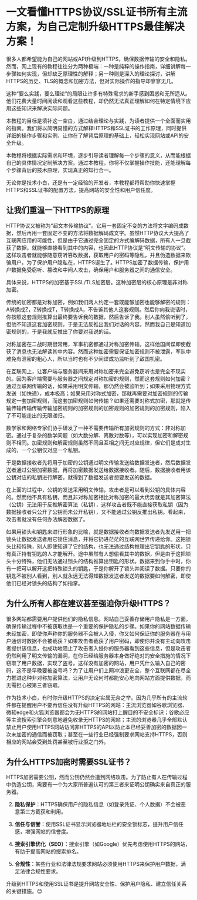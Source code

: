 # 一文看懂HTTPS协议/SSL证书所有主流方案，为自己定制升级HTTPS最佳解决方案！

很多人都希望能为自己的网站或API升级到HTTPS，确保数据传输的安全和隐私。然而，网上现有的教程往往分为两种极端：一种是纯粹的操作指南，详细讲解每一步骤如何实现，但却缺乏原理性的解释；另一种则是深入的理论探讨，讲解HTTPS的历史、TLS的概念和加密方法，但对实际操作的指导却寥寥无几。

这种“要么实践，要么理论”的局限让许多有特殊需求的新手感到困惑和无所适从。他们花费大量时间阅读和观看这些教程，却仍然无法真正理解如何在特定情境下应用这些知识来解决实际问题。

本教程的目标是填补这一空白，通过结合理论与实践，为读者提供一个全面而实用的指南。我们将以简明易懂的方式解释HTTPS和SSL证书的工作原理，同时提供详细的操作步骤和实例，让你在了解背后原理的基础上，轻松实现网站或API的安全升级。

本教程将根据实际需求和环境，逐步引导读者理解每一个步骤的意义，从而能根据自己的具体情况定制解决方案。通过本教程，你将不仅掌握操作技能，还能理解每个步骤背后的技术原理，实现真正的知行合一。

无论你是技术小白，还是有一定经验的开发者，本教程都将帮助你快速掌握HTTPS和SSL证书的配置方法，提高网站的安全性和用户信任度。

## 让我们重温一下HTTPS的原理

HTTP协议又被称为“超文本传输协议”。它用一套固定不变的方法将文字编码成数据，然后再用一套固定不变的方法将数据解码成文字。虽然HTTP协议大大提高了互联网应用的可能性，但是由于它通过完全固定的方式编解码数据，所有人一旦截获了数据，就能够直接看到其中的内容，也因此HTTP协议是“明文传输的协议”。这样攻击者就能够随意窃听篡改数据，获取用户的密码等隐私，并且伪造数据来欺骗用户。为了保护用户隐私在，HTTPS诞生了。HTTPS加密了数据传输，保护用户数据免受窃听、篡改和中间人攻击，确保用户和服务器之间的通信安全。

具体来说，HTTPS的加密基于SSL/TLS加密层。这种加密层的核心原理是非对称加密。

传统的加密都是对称加密，例如我们两人约定一套既能够加密也能够解密的规则：A转换成Z，Z转换成T，T转换成A，不告诉其他人这套规则。然后你向我说话时，你按照这套规则推算出最终要告诉我的数据，然后告诉了我。别人虽然偷听到了，但他不知道这套加密规则，于是无法反推出我们对话的内容。然而我自己是知道加密规则的，于是我就反推出了你要对我说的话。

对称加密在二战时期很常用，军事机密都通过对称加密传输，这样他国间谍即使截获了消息也无法解读其中内容。然而这种加密需要保证加密规则不被泄露，军队中难免有泄密的粗心人，所以当时也有不少间谍成功监听到了敌国机密。

在互联网上，让客户端与服务器间采用对称加密来完全避免窃听也是完全不现实的。因为客户端需要与服务器之间规定对称加密的规则，然而这套规则如何加密？通过互联网传输的话，如果采用明文传输，那仍然会被监听到；如果采用物理方式发送（如快递），成本极高；如果采用对称式加密，那就再需要对加密规则的传输规定一套加密规则，而这套加密规则如何传输？如果还需要对称式加密，那就是传输传输传输传输传输加密规则的加密规则的加密规则的加密规则的加密规则，陷入了不可能走出的无限递归。

数学家和网络专家们协手研发了一种不需要传输所有加密规则的方式：非对称加密。通过于复杂的数学问题（如大数分解、离散对数等），可以实现加密和解密规则不相同。加密规则和解密规则虽然不同且互相之间无对应规律，但它们是成对生成的，一个公钥仅对应一个私钥。

于是数据接收者先将用于加密的公钥通过明文传输发送给数据发送者，然后数据发送者通过公钥加密数据，再将加密数据发送给数据接收者。随后，数据接收者用该公钥对应的私钥进行解密，就得到了数据发送者想要发送的数据。

在上面的过程中，公钥的发送采用明文传输，攻击者是可以看到公钥的具体内容的。然而他不具有私钥，而且非对称加密相比对称加密的最大优势就是其加密算法（公钥）无法用于反推解密算法（私钥），这样攻击者既不能直接获取私钥（因为数据接收者只公开了公钥而未公开私钥），又不能通过公钥反推出私钥。看起来，攻击者就没有任何办法解密数据了。

如果用锁头和钥匙来进行形象的比喻，就是数据接收者向数据发送者先发送用一把锁头让数据发送者用它锁住消息，并将它扔进茫茫的互联网世界传递给你。这把锁头比较特殊，别人即使知道了它的结构，也无法通过结构推理出它钥匙的形状，只有真正持有钥匙的人才能解开。途中虽然有人想偷看其中的数据，但是由于这把锁头十分特殊，他们无法通过锁头的结构推算出钥匙的形状。数据来到你手中时，你有一把可以解开这把特殊锁头的钥匙，于是你解开了锁头并阅读了数据。只要你的钥匙不被别人看到，别人就永远无法得知数据发送者发送的数据要如何解密，即使他们已经对锁头的结构了如指掌。

## 为什么所有人都在建议甚至强迫你升级HTTPS？

很多网站都需要用户提供他们的隐私信息。网站自己妥善存储用户隐私是一方面，确保传输过程中不被窃取也是一个重要的保护隐私的步骤。如果你的网站数据传输未经加密，即使你声称你的服务器不会被人入侵，你又如何保证你的服务器在与用户通信时数据不会被截获？如果攻击者截获了用户密码，即使你并没有主动向攻击者提供该信息，也成功地阻止了攻击者入侵你的服务器看到这些信息，但是攻击者仍然利用了明文传输的漏洞，在你已经给服务器本身做好绝对的安全措施的情况下窃取了用户数据，实现了盗号。这样没有加密的网站，用户凭什么输入自己的密码，这不是早晚要被盗号吗？为了让用户们上网冲浪更安全，整个互联网都在尽全力推进这种非对称加密算法，让用户无论何时都能安心地向网站方面提供数据，而无需担心被第三者窃取。

作为技术小白，有时你升级HTTPS的决定实属无奈之举。因为几乎所有的主流软件都在提醒用户不要再信任没有升级HTTPS的网站：主流浏览器如谷歌浏览器、微软edge和火狐浏览器都会为无HTTPS的网站打上醒目的不安全标识；谷歌必应等主流搜索引擎会刻意地避免收录无HTTPS的网站；主流的浏览器几乎全部默认禁止用户使用HTTPS网站访问非HTTPS的API以防止本已经妥善加密的数据因一次未加密的通信而被窃取；甚至在一些行业已经强制要求网站支持HTTPS，否则相应的网站会受到处罚甚至被行业拒之门外。

## 为什么HTTPS加密时需要SSL证书？

HTTPS加密需要公钥，然而公钥仍然会遭到网络攻击。为了防止有人在传输过程中伪造公钥，需要有一个为大家所普遍认可的第三者来证明公钥确实来自真正的服务器。

2. **隐私保护**：HTTPS确保用户的隐私信息（如登录凭证、个人数据）不会被恶意第三方截获和利用。

3. **信任与信誉**：使用SSL证书显示浏览器地址栏的安全锁标志，提升用户信任感，增强网站的信誉度。

4. **搜索引擎优化（SEO）**：搜索引擎（如Google）优先考虑使用HTTPS的网站，有助于提高网站的搜索排名。

5. **合规性**：某些行业和法律法规要求网站必须使用HTTPS来保护用户数据，满足法律合规性要求。

升级到HTTPS和使用SSL证书是提升网站安全性、保护用户隐私、建立信任关系的关键措施。😊
